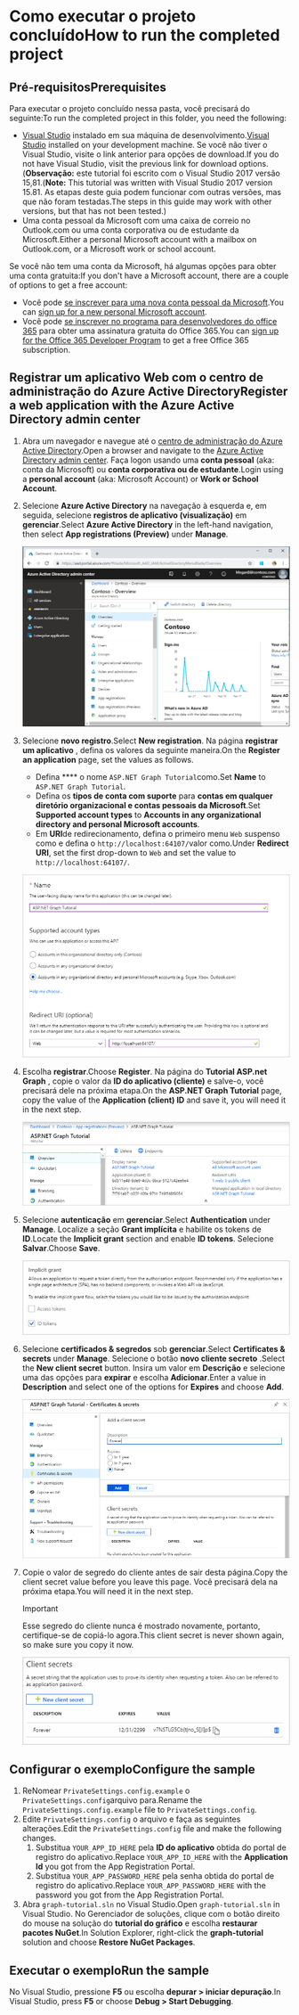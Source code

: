 # <a name="how-to-run-the-completed-project"></a><span data-ttu-id="3243a-101">Como executar o projeto concluído</span><span class="sxs-lookup"><span data-stu-id="3243a-101">How to run the completed project</span></span>

## <a name="prerequisites"></a><span data-ttu-id="3243a-102">Pré-requisitos</span><span class="sxs-lookup"><span data-stu-id="3243a-102">Prerequisites</span></span>

<span data-ttu-id="3243a-103">Para executar o projeto concluído nessa pasta, você precisará do seguinte:</span><span class="sxs-lookup"><span data-stu-id="3243a-103">To run the completed project in this folder, you need the following:</span></span>

- <span data-ttu-id="3243a-104">[Visual Studio](https://visualstudio.microsoft.com/vs/) instalado em sua máquina de desenvolvimento.</span><span class="sxs-lookup"><span data-stu-id="3243a-104">[Visual Studio](https://visualstudio.microsoft.com/vs/) installed on your development machine.</span></span> <span data-ttu-id="3243a-105">Se você não tiver o Visual Studio, visite o link anterior para opções de download.</span><span class="sxs-lookup"><span data-stu-id="3243a-105">If you do not have Visual Studio, visit the previous link for download options.</span></span> <span data-ttu-id="3243a-106">(**Observação:** este tutorial foi escrito com o Visual Studio 2017 versão 15,81.</span><span class="sxs-lookup"><span data-stu-id="3243a-106">(**Note:** This tutorial was written with Visual Studio 2017 version 15.81.</span></span> <span data-ttu-id="3243a-107">As etapas deste guia podem funcionar com outras versões, mas que não foram testadas.</span><span class="sxs-lookup"><span data-stu-id="3243a-107">The steps in this guide may work with other versions, but that has not been tested.)</span></span>
- <span data-ttu-id="3243a-108">Uma conta pessoal da Microsoft com uma caixa de correio no Outlook.com ou uma conta corporativa ou de estudante da Microsoft.</span><span class="sxs-lookup"><span data-stu-id="3243a-108">Either a personal Microsoft account with a mailbox on Outlook.com, or a Microsoft work or school account.</span></span>

<span data-ttu-id="3243a-109">Se você não tem uma conta da Microsoft, há algumas opções para obter uma conta gratuita:</span><span class="sxs-lookup"><span data-stu-id="3243a-109">If you don't have a Microsoft account, there are a couple of options to get a free account:</span></span>

- <span data-ttu-id="3243a-110">Você pode [se inscrever para uma nova conta pessoal da Microsoft](https://signup.live.com/signup?wa=wsignin1.0&rpsnv=12&ct=1454618383&rver=6.4.6456.0&wp=MBI_SSL_SHARED&wreply=https://mail.live.com/default.aspx&id=64855&cbcxt=mai&bk=1454618383&uiflavor=web&uaid=b213a65b4fdc484382b6622b3ecaa547&mkt=E-US&lc=1033&lic=1).</span><span class="sxs-lookup"><span data-stu-id="3243a-110">You can [sign up for a new personal Microsoft account](https://signup.live.com/signup?wa=wsignin1.0&rpsnv=12&ct=1454618383&rver=6.4.6456.0&wp=MBI_SSL_SHARED&wreply=https://mail.live.com/default.aspx&id=64855&cbcxt=mai&bk=1454618383&uiflavor=web&uaid=b213a65b4fdc484382b6622b3ecaa547&mkt=E-US&lc=1033&lic=1).</span></span>
- <span data-ttu-id="3243a-111">Você pode [se inscrever no programa para desenvolvedores do office 365](https://developer.microsoft.com/office/dev-program) para obter uma assinatura gratuita do Office 365.</span><span class="sxs-lookup"><span data-stu-id="3243a-111">You can [sign up for the Office 365 Developer Program](https://developer.microsoft.com/office/dev-program) to get a free Office 365 subscription.</span></span>

## <a name="register-a-web-application-with-the-azure-active-directory-admin-center"></a><span data-ttu-id="3243a-112">Registrar um aplicativo Web com o centro de administração do Azure Active Directory</span><span class="sxs-lookup"><span data-stu-id="3243a-112">Register a web application with the Azure Active Directory admin center</span></span>

1. <span data-ttu-id="3243a-113">Abra um navegador e navegue até o [centro de administração do Azure Active Directory](https://aad.portal.azure.com).</span><span class="sxs-lookup"><span data-stu-id="3243a-113">Open a browser and navigate to the [Azure Active Directory admin center](https://aad.portal.azure.com).</span></span> <span data-ttu-id="3243a-114">Faça logon usando uma **conta pessoal** (aka: conta da Microsoft) ou **conta corporativa ou de estudante**.</span><span class="sxs-lookup"><span data-stu-id="3243a-114">Login using a **personal account** (aka: Microsoft Account) or **Work or School Account**.</span></span>

1. <span data-ttu-id="3243a-115">Selecione **Azure Active Directory** na navegação à esquerda e, em seguida, selecione **registros de aplicativo (visualização)** em **gerenciar**.</span><span class="sxs-lookup"><span data-stu-id="3243a-115">Select **Azure Active Directory** in the left-hand navigation, then select **App registrations (Preview)** under **Manage**.</span></span>

    ![<span data-ttu-id="3243a-116">Uma captura de tela dos registros de aplicativo</span><span class="sxs-lookup"><span data-stu-id="3243a-116">A screenshot of the App registrations</span></span> ](/tutorial/images/aad-portal-app-registrations.png)

1. <span data-ttu-id="3243a-117">Selecione **novo registro**.</span><span class="sxs-lookup"><span data-stu-id="3243a-117">Select **New registration**.</span></span> <span data-ttu-id="3243a-118">Na página **registrar um aplicativo** , defina os valores da seguinte maneira.</span><span class="sxs-lookup"><span data-stu-id="3243a-118">On the **Register an application** page, set the values as follows.</span></span>

    - <span data-ttu-id="3243a-119">Defina \*\*\*\* o nome `ASP.NET Graph Tutorial`como.</span><span class="sxs-lookup"><span data-stu-id="3243a-119">Set **Name** to `ASP.NET Graph Tutorial`.</span></span>
    - <span data-ttu-id="3243a-120">Defina os **tipos de conta com suporte** para **contas em qualquer diretório organizacional e contas pessoais da Microsoft**.</span><span class="sxs-lookup"><span data-stu-id="3243a-120">Set **Supported account types** to **Accounts in any organizational directory and personal Microsoft accounts**.</span></span>
    - <span data-ttu-id="3243a-121">Em **URI**de redirecionamento, defina o primeiro menu `Web` suspenso como e defina o `http://localhost:64107/`valor como.</span><span class="sxs-lookup"><span data-stu-id="3243a-121">Under **Redirect URI**, set the first drop-down to `Web` and set the value to `http://localhost:64107/`.</span></span>

    ![Uma captura de tela da página registrar um aplicativo](/tutorial/images/aad-register-an-app.png)

1. <span data-ttu-id="3243a-123">Escolha **registrar**.</span><span class="sxs-lookup"><span data-stu-id="3243a-123">Choose **Register**.</span></span> <span data-ttu-id="3243a-124">Na página do **Tutorial ASP.net Graph** , copie o valor da **ID do aplicativo (cliente)** e salve-o, você precisará dele na próxima etapa.</span><span class="sxs-lookup"><span data-stu-id="3243a-124">On the **ASP.NET Graph Tutorial** page, copy the value of the **Application (client) ID** and save it, you will need it in the next step.</span></span>

    ![Uma captura de tela da ID do aplicativo do novo registro de aplicativo](/tutorial/images/aad-application-id.png)

1. <span data-ttu-id="3243a-126">Selecione **autenticação** em **gerenciar**.</span><span class="sxs-lookup"><span data-stu-id="3243a-126">Select **Authentication** under **Manage**.</span></span> <span data-ttu-id="3243a-127">Localize a seção **Grant implícita** e habilite os tokens de **ID**.</span><span class="sxs-lookup"><span data-stu-id="3243a-127">Locate the **Implicit grant** section and enable **ID tokens**.</span></span> <span data-ttu-id="3243a-128">Selecione **Salvar**.</span><span class="sxs-lookup"><span data-stu-id="3243a-128">Choose **Save**.</span></span>

    ![Uma captura de tela da seção Grant implícita](/tutorial/images/aad-implicit-grant.png)

1. <span data-ttu-id="3243a-130">Selecione **certificados & segredos** sob **gerenciar**.</span><span class="sxs-lookup"><span data-stu-id="3243a-130">Select **Certificates & secrets** under **Manage**.</span></span> <span data-ttu-id="3243a-131">Selecione o botão **novo cliente secreto** .</span><span class="sxs-lookup"><span data-stu-id="3243a-131">Select the **New client secret** button.</span></span> <span data-ttu-id="3243a-132">Insira um valor em **Descrição** e selecione uma das opções para **expirar** e escolha **Adicionar**.</span><span class="sxs-lookup"><span data-stu-id="3243a-132">Enter a value in **Description** and select one of the options for **Expires** and choose **Add**.</span></span>

    ![Uma captura de tela da caixa de diálogo Adicionar um segredo do cliente](/tutorial/images/aad-new-client-secret.png)

1. <span data-ttu-id="3243a-134">Copie o valor de segredo do cliente antes de sair desta página.</span><span class="sxs-lookup"><span data-stu-id="3243a-134">Copy the client secret value before you leave this page.</span></span> <span data-ttu-id="3243a-135">Você precisará dela na próxima etapa.</span><span class="sxs-lookup"><span data-stu-id="3243a-135">You will need it in the next step.</span></span>

    > [!IMPORTANT]
    > <span data-ttu-id="3243a-136">Esse segredo do cliente nunca é mostrado novamente, portanto, certifique-se de copiá-lo agora.</span><span class="sxs-lookup"><span data-stu-id="3243a-136">This client secret is never shown again, so make sure you copy it now.</span></span>

    ![Uma captura de tela do novo segredo do cliente recentemente adicionado](/tutorial/images/aad-copy-client-secret.png)

## <a name="configure-the-sample"></a><span data-ttu-id="3243a-138">Configurar o exemplo</span><span class="sxs-lookup"><span data-stu-id="3243a-138">Configure the sample</span></span>

1. <span data-ttu-id="3243a-139">ReNomear `PrivateSettings.config.example` o `PrivateSettings.config`arquivo para.</span><span class="sxs-lookup"><span data-stu-id="3243a-139">Rename the `PrivateSettings.config.example` file to `PrivateSettings.config`.</span></span>
1. <span data-ttu-id="3243a-140">Edite `PrivateSettings.config` o arquivo e faça as seguintes alterações.</span><span class="sxs-lookup"><span data-stu-id="3243a-140">Edit the `PrivateSettings.config` file and make the following changes.</span></span>
    1. <span data-ttu-id="3243a-141">Substitua `YOUR_APP_ID_HERE` pela **ID do aplicativo** obtida do portal de registro do aplicativo.</span><span class="sxs-lookup"><span data-stu-id="3243a-141">Replace `YOUR_APP_ID_HERE` with the **Application Id** you got from the App Registration Portal.</span></span>
    1. <span data-ttu-id="3243a-142">Substitua `YOUR_APP_PASSWORD_HERE` pela senha obtida do portal de registro do aplicativo.</span><span class="sxs-lookup"><span data-stu-id="3243a-142">Replace `YOUR_APP_PASSWORD_HERE` with the password you got from the App Registration Portal.</span></span>
1. <span data-ttu-id="3243a-143">Abra `graph-tutorial.sln` no Visual Studio.</span><span class="sxs-lookup"><span data-stu-id="3243a-143">Open `graph-tutorial.sln` in Visual Studio.</span></span> <span data-ttu-id="3243a-144">No Gerenciador de soluções, clique com o botão direito do mouse na solução do **tutorial do gráfico** e escolha **restaurar pacotes NuGet**.</span><span class="sxs-lookup"><span data-stu-id="3243a-144">In Solution Explorer, right-click the **graph-tutorial** solution and choose **Restore NuGet Packages**.</span></span>

## <a name="run-the-sample"></a><span data-ttu-id="3243a-145">Executar o exemplo</span><span class="sxs-lookup"><span data-stu-id="3243a-145">Run the sample</span></span>

<span data-ttu-id="3243a-146">No Visual Studio, pressione **F5** ou escolha **depurar > iniciar depuração**.</span><span class="sxs-lookup"><span data-stu-id="3243a-146">In Visual Studio, press **F5** or choose **Debug > Start Debugging**.</span></span>